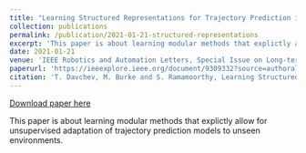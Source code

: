 ```yaml
---
title: "Learning Structured Representations for Trajectory Prediction in Crowded Scenes."
collection: publications
permalink: /publication/2021-01-21-structured-representations
excerpt: 'This paper is about learning modular methods that explictly allow for unsupervised adaptation of trajectory prediction models to unseen environments.'
date: 2021-01-21
venue: 'IEEE Robotics and Automation Letters, Special Issue on Long-term Human Motion Prediction'
paperurl: 'https://ieeexplore.ieee.org/document/9309332?source=authoralert'
citation: 'T. Davchev, M. Burke and S. Ramamoorthy, Learning Structured Representations of Spatial and Interactive Dynamics for Trajectory Prediction in Crowded Scenes. <i> in IEEE Robotics and Automation Letters </i>, vol. 6, no. 2, pp. 707-714, April 2021, doi: 10.1109/LRA.2020'
---
```


<a href='https://ieeexplore.ieee.org/document/9309332?source=authoralert'>Download paper here</a>

This paper is about learning modular methods that explictly allow for unsupervised adaptation of trajectory prediction models to unseen environments.
